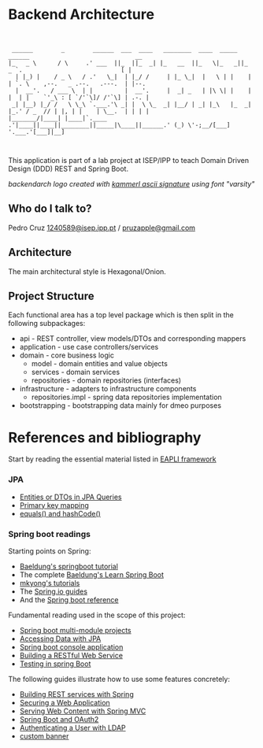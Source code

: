 # Backend Architecture

```


 ______        _        ______  ___  ____   ________  ____  _____  ______                              __      
|_   _ \      / \     .' ___  ||_  ||_  _| |_   __  ||_   \|_   _||_   _ `.                            [ |     
  | |_) |    / _ \   / .'   \_|  | |_/ /     | |_ \_|  |   \ | |    | | `. \    ,--.   _ .--.   .---.  | |--.  
  |  __'.   / ___ \  | |         |  __'.     |  _| _   | |\ \| |    | |  | |    `'_\ : [ `/'`\]/ /'`\] | .-. | 
 _| |__) |_/ /   \ \_\ `.___.'\ _| |  \ \_  _| |__/ | _| |_\   |_  _| |_.' / _  // | |, | |    | \__.  | | | | 
|_______/|____| |____|`.____ .'|____||____||________||_____|\____||______.' (_) \'-;__/[___]   '.___.'[___]|__]
                                                                                                             


```

This application is part of a lab project at ISEP/IPP to teach Domain Driven Design (DDD) REST and Spring Boot. 

_backendarch logo created with [kammerl ascii signature](https://www.kammerl.de/ascii/AsciiSignature.php) using font "varsity"_

## Who do I talk to?

Pedro Cruz [1240589@isep.ipp.pt](emailto:1240589@isep.ipp.pt) / [pruzapple@gmail.com](emailto:pruzapple@gmail.com)

## Architecture

The main architectural style is Hexagonal/Onion.

## Project Structure

Each functional area has a top level package which is then split in the following subpackages:

- api - REST controller, view models/DTOs and corresponding mappers
- application - use case controllers/services
- domain - core business logic
    - model - domain entities and value objects
    - services - domain services
    - repositories - domain repositories (interfaces)
- infrastructure - adapters to infrastructure components 
    - repositories.impl - spring data repositories implementation
- bootstrapping - bootstrapping data mainly for dmeo purposes

# References and bibliography

Start by reading the essential material listed in [EAPLI framework](https://bitbucket.org/pag_isep/eapli.framework/src/master/README.md)

### JPA

- [Entities or DTOs in JPA Queries](https://thoughts-on-java.org/entities-dtos-use-projection/)
- [Primary key mapping](https://thoughts-on-java.org/primary-key-mappings-jpa-hibernate/)
- [equals() and hashCode()](https://thoughts-on-java.org/ultimate-guide-to-implementing-equals-and-hashcode-with-hibernate/)

### Spring boot readings

Starting points on Spring:

- [Baeldung's springboot tutorial](https://www.baeldung.com/spring-boot-start)
- The complete [Baeldung's Learn Spring Boot](https://www.baeldung.com/spring-boot)
- [mkyong's tutorials](https://www.mkyong.com/tutorials/spring-boot-tutorials/)
- The [Spring.io guides](https://spring.io/guides)
- And the [Spring boot reference](https://docs.spring.io/spring-boot/docs/current/reference/html/)

Fundamental reading used in the scope of this project:

- [Spring boot multi-module projects](https://www.baeldung.com/spring-boot-multiple-modules)
- [Accessing Data with JPA](https://spring.io/guides/gs/accessing-data-jpa/)
- [Spring boot console application](https://www.baeldung.com/spring-boot-console-app)
- [Building a RESTful Web Service](https://spring.io/guides/gs/rest-service/)
- [Testing in spring Boot](https://www.baeldung.com/spring-boot-testing)

The following guides illustrate how to use some features concretely:

- [Building REST services with Spring](https://spring.io/guides/tutorials/bookmarks/)
- [Securing a Web Application](https://spring.io/guides/gs/securing-web/)
- [Serving Web Content with Spring MVC](https://spring.io/guides/gs/serving-web-content/)
- [Spring Boot and OAuth2](https://spring.io/guides/tutorials/spring-boot-oauth2/)
- [Authenticating a User with LDAP](https://spring.io/guides/gs/authenticating-ldap/)
- [custom banner](https://www.baeldung.com/spring-boot-custom-banners)



